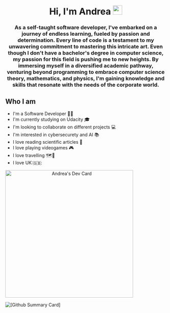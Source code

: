 <div align="center">
    <h1>Hi, I'm Andrea <img src="https://github.com/TheDudeThatCode/TheDudeThatCode/blob/master/Assets/Developer.gif" width="29px"></h1>
    <h3>
        As a self-taught software developer, I've embarked on a journey of endless learning, fueled by passion and determination. Every line of code is a testament to my unwavering commitment to mastering this intricate           art.
        Even though I don't have a bachelor's degree in computer science, my passion for this field is pushing me to new heights. By immersing myself in a diversified academic pathway, venturing beyond programming to embrace computer science theory, mathematics, and physics, I'm gaining knowledge and skills that resonate with the needs of the corporate world.
    </h3>
</div>  

<!--
**AndreaScacchi/AndreaScacchi** is a ✨ _special_ ✨ repository because its `README.md` (this file) appears on your GitHub profile.

Here are some ideas to get you started:

- 🔭 I’m currently working on ...
- 🌱 I’m currently learning ...
- 👯 I’m looking to collaborate on ...
- 🤔 I’m looking for help with ...
- 💬 Ask me about ...
- 📫 How to reach me: ...
- 😄 Pronouns: ...
- ⚡ Fun fact: ...
-->  

## Who I am
<div>
    <ul>
        <li>I'm a Software Developer 🧑‍💻</li>
        <li>I'm currently studying on Udacity 🎓</li>
        <li>I'm looking to collaborate on different projects 💻</li>
        <li>I'm interested in cybersecurety and AI 📚</li>
        <li>I love reading scientific articles 🔭</li>
        <li>I love playing videogames 🎮</li>
        <li>I love travelling 🗺️🧳</li>
        <li>I love UK:🇬🇧:</li>
    </ul>
</div>

<div>
    <a href="https://app.daily.dev/ghostpy" align="center"><img src="https://api.daily.dev/devcards/a3fb4624ddc84c31a43ad3af6eb606d2.png?r=y7j" width="400" alt="Andrea's Dev Card"/></a>      
</div>

![[Github Summary Card]](https://github-profile-summary-cards.vercel.app/api/cards/profile-details?username=AndreaScacchi&theme=2077)
    
